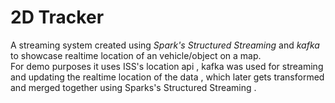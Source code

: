 # 2D Tracker
A streaming system created using *Spark's Structured Streaming* and *kafka* to showcase realtime location of an vehicle/object on a map.<br>
For demo purposes it uses ISS's location api , kafka was used for streaming and updating the realtime location of the data , which later gets transformed and merged together using Sparks's Structured Streaming .
